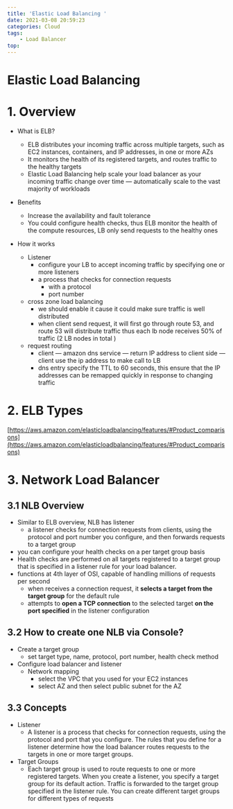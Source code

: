 ```yaml
---
title: 'Elastic Load Balancing '
date: 2021-03-08 20:59:23
categories: Cloud
tags:
    - Load Balancer 
top:
---
```

# Elastic Load Balancing

# 1. Overview

- What is ELB?
    - ELB distributes your incoming traffic across multiple targets, such as EC2 instances, containers, and IP addresses, in one or more AZs
    - It monitors the health of its registered targets, and routes traffic to the healthy targets
    - Elastic Load Balancing help scale your load balancer as your incoming traffic change over time — automatically scale to the vast majority of workloads

- Benefits
    - Increase the availability and fault tolerance
    - You could configure health checks, thus ELB monitor the health of the compute resources, LB only send requests to the healthy ones

- How it works
    - Listener
        - configure your LB to accept incoming traffic by specifying one or more listeners
        - a process that checks for connection requests
            - with a protocol
            - port number
    - cross zone load balancing
        - we should enable it cause it could make sure traffic is well distributed
        - when client send request, it will first go through route 53, and route 53 will distribute traffic thus each lb node receives 50% of traffic (2 LB nodes in total )
    - request routing
        - client — amazon dns service — return IP address to client side — client use the ip address to make call to LB
        - dns entry specify the TTL to 60 seconds, this ensure that the IP addresses can be remapped quickly in response to changing traffic

# 2. ELB Types

[https://aws.amazon.com/elasticloadbalancing/features/#Product_comparisons](https://aws.amazon.com/elasticloadbalancing/features/#Product_comparisons)  

# 3. Network Load Balancer

## 3.1 NLB Overview

- Similar to ELB overview, NLB has listener
    - a listener checks for connection requests from clients, using the protocol and port number you configure, and then forwards requests to a target group
- you can configure your health checks on a per target group basis
- Health checks are performed on all targets registered to a target group that is specified in a listener rule for your load balancer.
- functions at 4th layer of OSI, capable of handling millions of requests per second
    - when receives a connection request, it **selects a target from the target group** for the default rule
    - attempts to **open a TCP connection** to the selected target **on the port specified** in the listener configuration

## 3.2 How to create one NLB via Console?

- Create a target group
    - set target type, name, protocol, port number, health check method
- Configure load balancer and listener
    - Network mapping
        - select the VPC that you used for your EC2 instances
        - select AZ and then select public subnet for the AZ

## 3.3 Concepts

- Listener
    - A listener is a process that checks for connection requests, using the protocol and port that you configure. The rules that you define for a listener determine how the load balancer routes requests to the targets in one or more target groups.
- Target Groups
    - Each target group is used to route requests to one or more registered targets. When you create a listener, you specify a target group for its default action. Traffic is forwarded to the target group specified in the listener rule. You can create different target groups for different types of requests